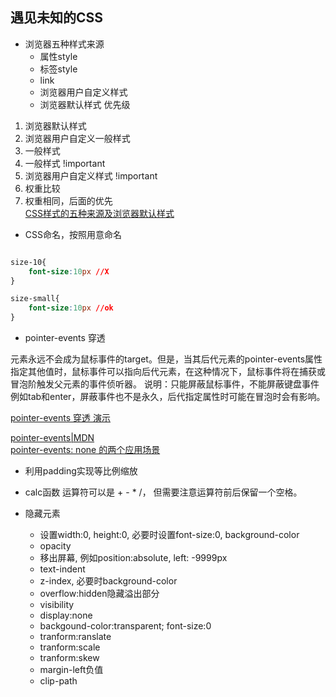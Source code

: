 ## 遇见未知的CSS

* 浏览器五种样式来源
  * 属性style
  * 标签style
  * link
  * 浏览器用户自定义样式
  * 浏览器默认样式
优先级
1. 浏览器默认样式
2. 浏览器用户自定义一般样式
3. 一般样式
4. 一般样式 !important
5. 浏览器用户自定义样式 !important
6. 权重比较
7. 权重相同，后面的优先   
[
CSS样式的五种来源及浏览器默认样式](https://blog.csdn.net/u013778905/article/details/52886938)

* CSS命名，按照用意命名
```css

size-10{
    font-size:10px //X
}

size-small{
    font-size:10px //ok
}
```

* pointer-events 穿透   
  
元素永远不会成为鼠标事件的target。但是，当其后代元素的pointer-events属性指定其他值时，鼠标事件可以指向后代元素，在这种情况下，鼠标事件将在捕获或冒泡阶触发父元素的事件侦听器。
说明：只能屏蔽鼠标事件，不能屏蔽键盘事件例如tab和enter，屏蔽事件也不是永久，后代指定属性时可能在冒泡时会有影响。  

[pointer-events 穿透 演示](https://codepen.io/xiangwenhu/pen/MLbYBR)

[pointer-events|MDN](https://developer.mozilla.org/zh-CN/docs/Web/CSS/pointer-events)  
[pointer-events: none 的两个应用场景](https://www.cnblogs.com/zichi/p/9068481.html)      


* 利用padding实现等比例缩放
  

* calc函数
运算符可以是 + - * /， 但需要注意运算符前后保留一个空格。


* 隐藏元素
  * 设置width:0, height:0, 必要时设置font-size:0, background-color
  * opacity
  * 移出屏幕, 例如position:absolute, left: -9999px
  * text-indent
  * z-index, 必要时background-color
  * overflow:hidden隐藏溢出部分
  * visibility
  * display:none
  * backgound-color:transparent; font-size:0
  * tranform:ranslate
  * tranform:scale
  * tranform:skew
  * margin-left负值
  * clip-path
  
